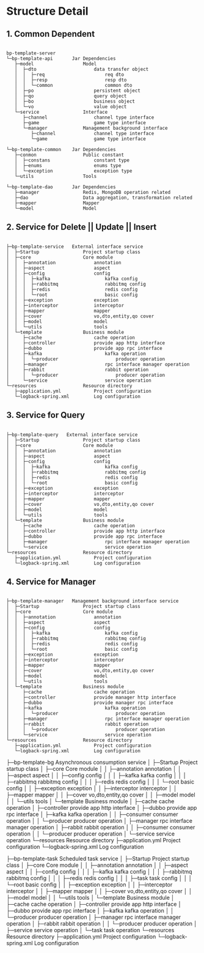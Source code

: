 # Structure Detail 



## 1. Common Dependent

```

bp-template-server
└─bp-template-api       Jar Dependencies
   ├─model                  Model
   │  ├─dto                     data transfer object 
   │  │  ├─req                      req dto
   │  │  ├─resp                     resp dto
   │  │  └─common                   common dto
   │  ├─po                      persistent object
   │  ├─qo                      query object
   │  ├─bo                      business object
   │  └─vo                      value object
   └─service                Interface
      ├─channel                 channel type interface
      ├─game                    game type interface
      └─manager             Management background interface
         ├─channel              channel type interface
         └─game                 game type interface

└─bp-template-common    Jar Dependencies
   ├─conmon                 Public constant
   │  ├─constans                constant type
   │  ├─enums                   enums type
   │  └─exception               exception type
   └─utils                  Tools

└─bp-template-dao       Jar Dependencies
   ├─manager                Redis, MongoDB operation related
   ├─dao                    Data aggregation, transformation related
   ├─mapper                 Mapper
   └─model                  Model

```

## 2. Service for Delete || Update || Insert

```

├─bp-template-service   External interface service
│  ├─Startup                Project startup class
│  ├─core                   Core module
│  │  ├─annotation              annotation
│  │  ├─aspect                  aspect
│  │  ├─config                  config
│  │  │  ├─kafka                    kafka config
│  │  │  ├─rabbitmq                 rabbitmq config
│  │  │  ├─redis                    redis config
│  │  │  └─root                     basic config
│  │  ├─exception               exception
│  │  ├─interceptor             interceptor
│  │  ├─mapper                  mapper
│  │  ├─cover                   vo,dto,entity,qo cover
│  │  ├─model                   model
│  │  └─utils                   tools
│  └─template               Business module
│     ├─cache                   cache operation 
│     ├─controller              provide app http interface
│     ├─dubbo                   provide app rpc interface 
│     ├─kafka                       kafka operation
│     │  └─producer                     producer operation
│     ├─manager                     rpc interface manager operation
│     ├─rabbit                      rabbit operation
│     │  └─producer                     producer operation
│     └─service                     service operation
└─resources                 Resource directory
   ├─application.yml            Project configuration
   └─logback-spring.xml         Log configuration

```

## 3. Service for Query

```

├─bp-template-query   External interface service
│  ├─Startup                Project startup class
│  ├─core                   Core module
│  │  ├─annotation              annotation
│  │  ├─aspect                  aspect
│  │  ├─config                  config
│  │  │  ├─kafka                    kafka config
│  │  │  ├─rabbitmq                 rabbitmq config
│  │  │  ├─redis                    redis config
│  │  │  └─root                     basic config
│  │  ├─exception               exception
│  │  ├─interceptor             interceptor
│  │  ├─mapper                  mapper
│  │  ├─cover                   vo,dto,entity,qo cover
│  │  ├─model                   model
│  │  └─utils                   tools
│  └─template               Business module
│     ├─cache                   cache operation 
│     ├─controller              provide app http interface
│     ├─dubbo                   provide app rpc interface 
│     ├─manager                     rpc interface manager operation
│     └─service                     service operation
└─resources                 Resource directory
   ├─application.yml            Project configuration
   └─logback-spring.xml         Log configuration

```

## 4. Service for Manager

```

├─bp-template-manager   Management background interface service
│  ├─Startup                Project startup class
│  ├─core                   Core module
│  │  ├─annotation              annotation
│  │  ├─aspect                  aspect
│  │  ├─config                  config
│  │  │  ├─kafka                    kafka config
│  │  │  ├─rabbitmq                 rabbitmq config
│  │  │  ├─redis                    redis config
│  │  │  └─root                     basic config
│  │  ├─exception               exception
│  │  ├─interceptor             interceptor
│  │  ├─mapper                  mapper
│  │  ├─cover                   vo,dto,entity,qo cover
│  │  ├─model                   model
│  │  └─utils                   tools
│  └─template               Business module
│     ├─cache                   cache operation 
│     ├─controller              provide manager http interface
│     ├─dubbo                   provide manager rpc interface 
│     ├─kafka                       kafka operation
│     │  └─producer                     producer operation
│     ├─manager                     rpc interface manager operation
│     ├─rabbit                      rabbit operation
│     │  └─producer                     producer operation
│     └─service                     service operation
└─resources                 Resource directory
   ├─application.yml            Project configuration
   └─logback-spring.xml         Log configuration

```

├─bp-template-bg   Asynchronous consumption service
│  ├─Startup                Project startup class
│  ├─core                   Core module
│  │  ├─annotation              annotation
│  │  ├─aspect                  aspect
│  │  ├─config                  config
│  │  │  ├─kafka                    kafka config
│  │  │  ├─rabbitmq                 rabbitmq config
│  │  │  ├─redis                    redis config
│  │  │  └─root                     basic config
│  │  ├─exception               exception
│  │  ├─interceptor             interceptor
│  │  ├─mapper                  mapper
│  │  ├─cover                   vo,dto,entity,qo cover
│  │  ├─model                   model
│  │  └─utils                   tools
│  └─template               Business module
│     ├─cache                   cache operation 
│     ├─controller              provide app http interface
│     ├─dubbo                   provide app rpc interface 
│     ├─kafka                       kafka operation
│     │  ├─consumer                     consumer operation
│     │  └─producer                     producer operation
│     ├─manager                     rpc interface manager operation
│     ├─rabbit                      rabbit operation
│     │  ├─consumer                     consumer operation
│     │  └─producer                     producer operation
│     └─service                     service operation
└─resources                 Resource directory
   ├─application.yml            Project configuration
   └─logback-spring.xml         Log configuration



├─bp-template-task   Scheduled task service
│  ├─Startup                Project startup class
│  ├─core                   Core module
│  │  ├─annotation              annotation
│  │  ├─aspect                  aspect
│  │  ├─config                  config
│  │  │  ├─kafka                    kafka config
│  │  │  ├─rabbitmq                 rabbitmq config
│  │  │  ├─redis                    redis config
│  │  │  ├─task                     task config
│  │  │  └─root                     basic config
│  │  ├─exception               exception
│  │  ├─interceptor             interceptor
│  │  ├─mapper                  mapper
│  │  ├─cover                   vo,dto,entity,qo cover
│  │  ├─model                   model
│  │  └─utils                   tools
│  └─template               Business module
│     ├─cache                   cache operation 
│     ├─controller              provide app http interface
│     ├─dubbo                   provide app rpc interface 
│     ├─kafka                       kafka operation
│     │  └─producer                     producer operation
│     ├─manager                     rpc interface manager operation
│     ├─rabbit                      rabbit operation
│     │  └─producer                     producer operation
│     ├─service                     service operation
│     └─task                        task operation
└─resources                 Resource directory
   ├─application.yml            Project configuration
   └─logback-spring.xml         Log configuration

```
